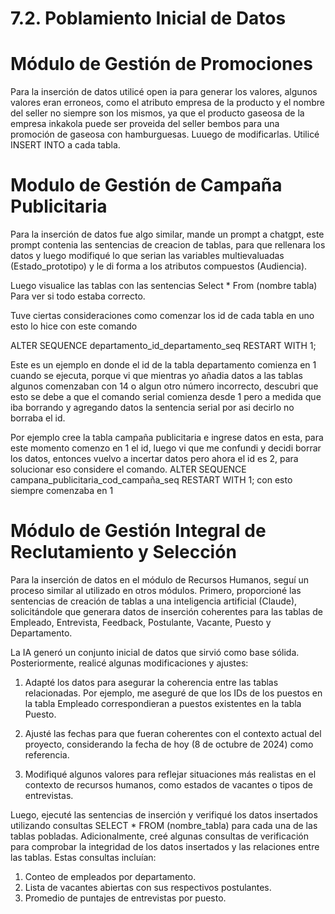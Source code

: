 # 7.2. Poblamiento Inicial de Datos
# Módulo de Gestión de Promociones
Para la inserción de datos utilicé open ia para generar los valores, algunos valores eran erroneos, como el atributo empresa de la producto y el nombre del seller no siempre son los mismos, ya que el producto gaseosa de la empresa inkakola puede ser proveida del seller bembos para una promoción de gaseosa con hamburguesas. Luuego de modificarlas. Utilicé INSERT INTO a cada tabla.

# Modulo de Gestión de Campaña Publicitaria 
Para la inserción de datos fue algo similar, mande un prompt a chatgpt, este prompt contenia las sentencias de creacion de tablas, para que rellenara los datos y luego modifiqué lo que serian las variables multievaluadas (Estado_prototipo) y le di forma a los atributos compuestos (Audiencia).

Luego visualice las tablas con las sentencias Select * From (nombre tabla) Para ver si todo estaba correcto. 

Tuve ciertas consideraciones como comenzar los id de cada tabla en uno esto lo hice con este comando 

ALTER SEQUENCE departamento_id_departamento_seq RESTART WITH 1;

Este es un ejemplo en donde el id de la tabla departamento comienza en 1 cuando se ejecuta, porque vi que mientras yo añadia datos a las tablas algunos comenzaban con 14 o algun otro número incorrecto, descubri que esto se debe a que el comando serial comienza desde 1 pero a medida que iba borrando y agregando datos la sentencia serial por asi decirlo no borraba el id.

Por ejemplo cree la tabla campaña publicitaria e ingrese datos en esta, para este momento comenzo en 1 el id, luego vi que me confundi y decidi borrar los datos, entonces vuelvo a incertar datos pero ahora el id es 2, para solucionar eso considere el comando.
ALTER SEQUENCE campana_publicitaria_cod_campaña_seq RESTART WITH 1; con esto siempre comenzaba en 1

# Módulo de Gestión Integral de Reclutamiento y Selección
Para la inserción de datos en el módulo de Recursos Humanos, seguí un proceso similar al utilizado en otros módulos.  Primero, proporcioné las sentencias de creación de tablas a una inteligencia artificial (Claude), solicitándole que generara datos de inserción coherentes para las tablas de Empleado, Entrevista, Feedback, Postulante, Vacante, Puesto y Departamento.

La IA generó un conjunto inicial de datos que sirvió como base sólida. Posteriormente, realicé algunas modificaciones y ajustes:

1. Adapté los datos para asegurar la coherencia entre las tablas relacionadas. Por ejemplo, me aseguré de que los IDs de los puestos en la tabla Empleado correspondieran a puestos existentes en la tabla Puesto.

2. Ajusté las fechas para que fueran coherentes con el contexto actual del proyecto, considerando la fecha de hoy (8 de octubre de 2024) como referencia.

3. Modifiqué algunos valores para reflejar situaciones más realistas en el contexto de recursos humanos, como estados de vacantes o tipos de entrevistas.

Luego, ejecuté las sentencias de inserción y verifiqué los datos insertados utilizando consultas SELECT * FROM (nombre_tabla) para cada una de las tablas pobladas. Adicionalmente, creé algunas consultas de verificación para comprobar la integridad de los datos insertados y las relaciones entre las tablas. Estas consultas incluían:

1. Conteo de empleados por departamento.
2. Lista de vacantes abiertas con sus respectivos postulantes.
3. Promedio de puntajes de entrevistas por puesto.